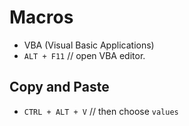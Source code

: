# Macros

- VBA (Visual Basic Applications)
- `ALT + F11` // open VBA editor.

## Copy and Paste

- `CTRL + ALT + V` // then choose `values`
